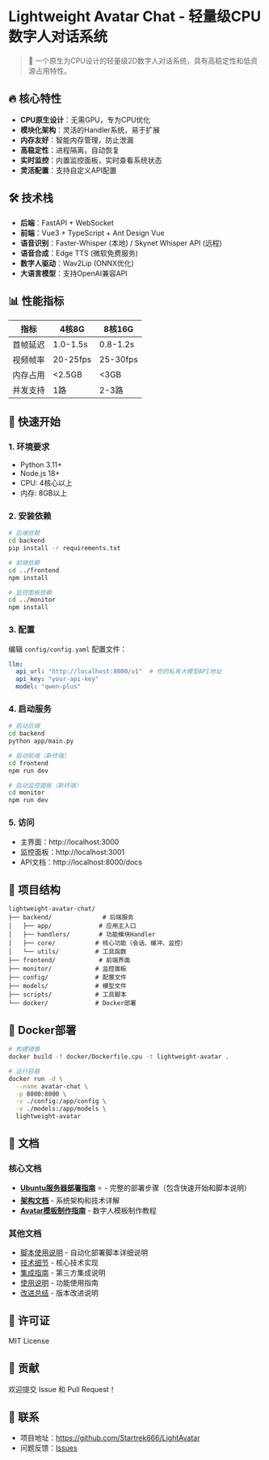 # Lightweight Avatar Chat - 轻量级CPU数字人对话系统

> 🚀 一个原生为CPU设计的轻量级2D数字人对话系统，具有高稳定性和低资源占用特性。

## 🔥 核心特性

- **CPU原生设计**：无需GPU，专为CPU优化
- **模块化架构**：灵活的Handler系统，易于扩展
- **内存友好**：智能内存管理，防止泄漏
- **高稳定性**：进程隔离，自动恢复
- **实时监控**：内置监控面板，实时查看系统状态
- **灵活配置**：支持自定义API配置

## 🛠️ 技术栈

- **后端**：FastAPI + WebSocket
- **前端**：Vue3 + TypeScript + Ant Design Vue
- **语音识别**：Faster-Whisper (本地) / Skynet Whisper API (远程)
- **语音合成**：Edge TTS (微软免费服务)
- **数字人驱动**：Wav2Lip (ONNX优化)
- **大语言模型**：支持OpenAI兼容API

## 📊 性能指标

| 指标 | 4核8G | 8核16G |
|-----|-------|--------|
| 首帧延迟 | 1.0-1.5s | 0.8-1.2s |
| 视频帧率 | 20-25fps | 25-30fps |
| 内存占用 | <2.5GB | <3GB |
| 并发支持 | 1路 | 2-3路 |

## 🚀 快速开始

### 1. 环境要求

- Python 3.11+
- Node.js 18+
- CPU: 4核心以上
- 内存: 8GB以上

### 2. 安装依赖

```bash
# 后端依赖
cd backend
pip install -r requirements.txt

# 前端依赖
cd ../frontend
npm install

# 监控面板依赖
cd ../monitor
npm install
```

### 3. 配置

编辑 `config/config.yaml` 配置文件：

```yaml
llm:
  api_url: "http://localhost:8000/v1"  # 你的私有大模型API地址
  api_key: "your-api-key"
  model: "qwen-plus"
```

### 4. 启动服务

```bash
# 启动后端
cd backend
python app/main.py

# 启动前端（新终端）
cd frontend
npm run dev

# 启动监控面板（新终端）
cd monitor
npm run dev
```

### 5. 访问

- 主界面：http://localhost:3000
- 监控面板：http://localhost:3001
- API文档：http://localhost:8000/docs

## 📁 项目结构

```
lightweight-avatar-chat/
├── backend/              # 后端服务
│   ├── app/             # 应用主入口
│   ├── handlers/        # 功能模块Handler
│   ├── core/           # 核心功能（会话、缓冲、监控）
│   └── utils/          # 工具函数
├── frontend/            # 前端界面
├── monitor/            # 监控面板
├── config/             # 配置文件
├── models/             # 模型文件
├── scripts/            # 工具脚本
└── docker/             # Docker部署
```

## 🐳 Docker部署

```bash
# 构建镜像
docker build -f docker/Dockerfile.cpu -t lightweight-avatar .

# 运行容器
docker run -d \
  --name avatar-chat \
  -p 8000:8000 \
  -v ./config:/app/config \
  -v ./models:/app/models \
  lightweight-avatar
```

## 📖 文档

### 核心文档
- **[Ubuntu服务器部署指南](docs/UBUNTU_DEPLOYMENT.md)** ⭐ - 完整的部署步骤（包含快速开始和脚本说明）
- **[架构文档](docs/ARCHITECTURE.md)** - 系统架构和技术详解
- **[Avatar模板制作指南](docs/AVATAR_TEMPLATE_GUIDE.md)** - 数字人模板制作教程

### 其他文档
- [脚本使用说明](scripts/README.md) - 自动化部署脚本详细说明
- [技术细节](docs/TECHNICAL_DETAILS.md) - 核心技术实现
- [集成指南](docs/INTEGRATION_GUIDE.md) - 第三方集成说明
- [使用说明](docs/USAGE.md) - 功能使用指南
- [改进总结](docs/IMPROVEMENTS_SUMMARY.md) - 版本改进说明

## 📝 许可证

MIT License

## 🤝 贡献

欢迎提交 Issue 和 Pull Request！

## 📧 联系

- 项目地址：https://github.com/Startrek666/LightAvatar
- 问题反馈：[Issues](https://github.com/Startrek666/LightAvatar/issues)
